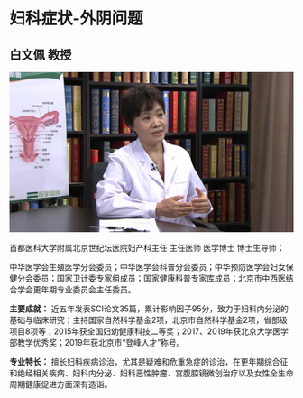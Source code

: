# 妇科症状-外阴问题

## 白文佩 教授

![1678365703453](image/c01_28/1678365703453.png)

首都医科大学附属北京世纪坛医院妇产科主任 主任医师 医学博士 博士生导师；

中华医学会生殖医学分会委员；中华医学会科普分会委员；中华预防医学会妇女保健分会委员；国家卫计委专家组成员；国家健康科普专家库成员；北京市中西医结合学会更年期专业委员会主任委员。


**主要成就：** 近五年发表SCI论文35篇，累计影响因子95分，致力于妇科内分泌的基础与临床研究；主持国家自然科学基金2项，北京市自然科学基金2项，省部级项目8项等；2015年获全国妇幼健康科技二等奖；2017、2019年获北京大学医学部教学优秀奖；2019年获北京市“登峰人才”称号。


**专业特长：** 擅长妇科疾病诊治，尤其是疑难和危重急症的诊治，在更年期综合征和绝经相关疾病、妇科内分泌、妇科恶性肿瘤、宫腹腔镜微创治疗以及女性全生命周期健康促进方面深有造诣。
